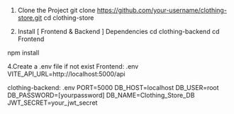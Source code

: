 1. Clone the Project
git clone https://github.com/your-username/clothing-store.git
cd clothing-store

2. Install [ Frontend & Backend ] Dependencies 
cd clothing-backend
cd Frontend

npm install

4.Create a .env file if not exist 
Frontend: .env
VITE_API_URL=http://localhost:5000/api

clothing-backend: .env
PORT=5000
DB_HOST=localhost
DB_USER=root
DB_PASSWORD=[yourpassword]
DB_NAME=Clothing_Store_DB
JWT_SECRET=your_jwt_secret

